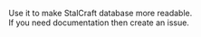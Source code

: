 Use it to make StalCraft database more readable.
<br>
If you need documentation then create an issue.

